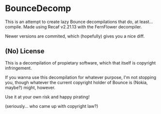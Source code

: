 # BounceDecomp

This is an attempt to create lazy Bounce decompilations that do, at least... compile. Made using Recaf v2.21.13 with the FernFlower decompiler.

Newer versions are commited, which (hopefully) gives you a nice diff.

## (No) License
This is a decompilation of propietary software, which that itself is copyright infringement.

If you wanna use this decompilation for whatever purpose, I'm not stopping you, though whatever the current copyright holder of Bounce is (Nokia, maybe?) might, however.

Use it at your own risk and happy pirating!

(seriously... who came up with copyright law?)
